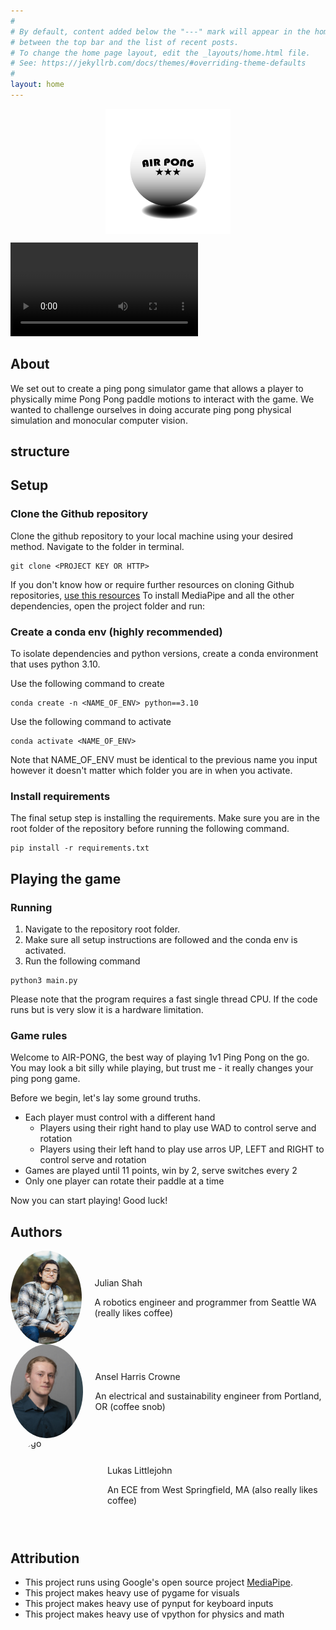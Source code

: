 ```yaml
---
#
# By default, content added below the "---" mark will appear in the home page
# between the top bar and the list of recent posts.
# To change the home page layout, edit the _layouts/home.html file.
# See: https://jekyllrb.com/docs/themes/#overriding-theme-defaults
#
layout: home
---
```


<img src="assets/Images/logo.png" alt="drawing" width="200" style="display: block; margin-left: auto; margin-right: auto;" />

<video controls src="assets/air_pong_video.mp4" title="Title"></video>

## About

We set out to create a ping pong simulator game that allows a player to
physically mime Pong Pong paddle motions to interact with the game. We wanted
to challenge ourselves in doing accurate ping pong physical simulation and monocular
computer vision.

## structure

## Setup

### Clone the Github repository

Clone the github repository to your local machine using your desired method. Navigate to the folder in terminal.

```
git clone <PROJECT KEY OR HTTP>
```

If you don't know how or require further resources on cloning Github repositories, [use this resources](https://docs.github.com/en/repositories/creating-and-managing-repositories/cloning-a-repository)
To install MediaPipe and all the other dependencies, open the project folder and run:

### Create a conda env (highly recommended)

To isolate dependencies and python versions, create a conda environment that uses python 3.10.

Use the following command to create

```
conda create -n <NAME_OF_ENV> python==3.10
```

Use the following command to activate

```
conda activate <NAME_OF_ENV>
```

Note that NAME_OF_ENV must be identical to the previous name you input however it doesn't matter which folder you are in when you activate.

### Install requirements

The final setup step is installing the requirements. Make sure you are in the root folder of the repository before running the following command.

```
pip install -r requirements.txt
```

## Playing the game

### Running

1. Navigate to the repository root folder.
2. Make sure all setup instructions are followed and the conda env is activated.
3. Run the following command

```
python3 main.py
```

Please note that the program requires a fast single thread CPU. If the code runs but is very slow it is a hardware limitation.

### Game rules

Welcome to AIR-PONG, the best way of playing 1v1 Ping Pong on the go. You may look a bit silly while playing, but trust me - it really changes your ping pong game.

Before we begin, let's lay some ground truths.

- Each player must control with a different hand
  - Players using their right hand to play use WAD to control serve and rotation
  - Players using their left hand to play use arros UP, LEFT and RIGHT to control serve and rotation
- Games are played until 11 points, win by 2, serve switches every 2
- Only one player can rotate their paddle at a time

Now you can start playing! Good luck!

## Authors

[comment]: <> (Julian)

<div style="display: flex; align-items: center;">
  <!-- Left Column: Circular Image -->
  <div style="width: 150px; height: 150px; border-radius: 50%; overflow: hidden; margin-right: 20px;">
    <img src="assets/julian.jpg" alt="Logo" style="width: 100%; height: 100%; object-fit: cover;">
  </div>

  <!-- Right Column: Text -->
  <div>
    <p>Julian Shah</p>
    <p>A robotics engineer and programmer from Seattle WA (really likes coffee)</p>
  </div>
</div>

[comment]: <> (Ansel)

<div style="display: flex; align-items: center;">
  <!-- Left Column: Circular Image -->
  <div style="width: 150px; height: 150px; border-radius: 50%; overflow: hidden; margin-right: 20px;">
    <img src="assets/ansel.jpg" alt="Logo" style="width: 100%; height: 100%; object-fit: cover;">
  </div>

  <!-- Right Column: Text -->
  <div>
    <p>Ansel Harris Crowne</p>
    <p>An electrical and sustainability engineer from Portland, OR (coffee snob) </p>
  </div>
</div>

[comment]: <> (Lukas)

<div style="display: flex; align-items: center;">
  <!-- Left Column: Circular Image -->
  <div style="width: 150px; height: 150px; border-radius: 50%; overflow: hidden; margin-right: 20px;">
    <img src="assets/lukas.jpg" alt="Logo" style="width: 100%; height: 100%; object-fit: cover;">
  </div>

  <!-- Right Column: Text -->
  <div>
    <p>Lukas Littlejohn</p>
    <p>An ECE from West Springfield, MA (also really likes coffee)</p>
  </div>
</div>

## Attribution

- This project runs using Google's open source project [MediaPipe](https://ai.google.dev/edge/mediapipe/solutions/guide).
- This project makes heavy use of pygame for visuals
- This project makes heavy use of pynput for keyboard inputs
- This project makes heavy use of vpython for physics and math
